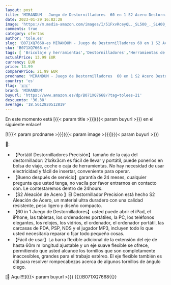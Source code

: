```yaml
---
layout: post
title: 'MIRANDUM - Juego de Destornilladores  60 en 1 S2 Acero Destornilladores Precisión  Kit Destornilladores Precision con 56 Bits  Smartphone  PC  iPhone  Ordenador  macbook  iPad  Tableta Otros electrónicos'
date: 2023-01-29 16:02:28
image: 'https://m.media-amazon.com/images/I/51FxvRceyQL._SL500_._SL400_.jpg'
comments: true
category: ofertas
author: 'tole.es'
slug: 'B071XQ7668-es MIRANDUM - Juego de Destornilladores 60 en 1 S2 Acero...'
sku: 'B071XQ7668-es'
tags: [ 'Bricolaje y herramientas','Destornilladores','Herramientas de mano','Herramientas manuales y eléctricas','Juegos de destornilladores','ipad','iphone','mirandum','🇪🇸', ]
actualPrice: 13.99 EUR
currency: EUR
price: 13.99
comparePrice: 21.99 EUR
prodname: 'MIRANDUM - Juego de Destornilladores  60 en 1 S2 Acero Destornilladores Precisión  Kit Destornilladores Precision con 56 Bits  Smartphone  PC  iPhone  Ordenador  macbook  iPad  Tableta Otros electrónicos'
country: 'es'
flag: '🇪🇸'
brand: 'MIRANDUM'
buyurl: 'https://www.amazon.es/dp/B071XQ7668/?tag=tolees-21'
descuento: '36.38'
average: '18.5612820512819'
---
```


En este momento está [{{< param title >}}]({{< param buyurl >}}) en el siguiente enlace!

[![{{< param prodname >}}]({{< param image >}})]({{< param buyurl >}})

🔎:

- 【Portátil Destornilladores Precisión】tamaño de la caja del destornillador: 21x9x3cm es fácil de llevar y portátil, puede ponerlos en bolsa de viaje, coche o caja de herramientas. No hay necesidad de usar electricidad y fácil de insertar, conveniente para operar.
- 【Bueno después de servicio】garantía de 24 meses, cualquier pregunta que usted tenga, no vacila por favor entrarnos en contacto con. Le contestaremos dentro de 24hours.
- 【S2 Aleación de Acero 】El Destornillador Precision está hecho S2 Aleación de Acero, un material ultra duradero con una calidad resistente, peso ligero y diseño compacto.
- 【60 in 1 Juego de Destornilladores】usted puede abrir el iPad, el iPhone, las tabletas, los ordenadores portátiles, la PC, los teléfonos elegantes, los relojes, los vidrios, el ordenador, el ordenador portátil, las carcasas de PDA, PSP, NDS y el jugador MP3, incluyen todo lo que usted necesitaría reparar o fijar todo pequeño cosas.
- 【Fácil de usar】La barra flexible adicional de la extensión del eje de hasta 60m m longitud ajustable y un eje suave flexible se ofrece, permitiendo que usted alcance los tornillos que son completamente inaccesibles, grandes para el trabajo estéreo. El eje flexible también es útil para resolver rompecabezas acerca de algunos tornillos de ángulo ciego.

[🛒 Aquí!!!]({{< param buyurl >}})
{{<world>}}B071XQ7668{{</world>}}

